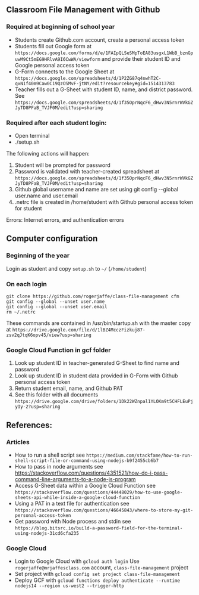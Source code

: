 ## Classroom File Management with Github

### Required at beginning of school year

* Students create Github.com account, create a personal access token
* Students fill out Google form at `https://docs.google.com/forms/d/e/1FAIpQLSeSMpToEA83usgxL1WbB_bznGpuwM9Ct5mEG9HRlvA9I6CwWA/viewform` and provide their student ID and Google personal access token
* G-Form connects to the Google Sheet at `https://docs.google.com/spreadsheets/d/1P2ZG87q4nwhT2C-qxN1f40m9Caw0C19QzOSMvF-jtNY/edit?resourcekey#gid=1514313783`  
* Teacher fills out a G-Sheet with student ID, name, and district password. See `https://docs.google.com/spreadsheets/d/1f35OprNqcF6_dHwv3N5rnrWVkGZJyTD8PFaB_TVJF0M/edit?usp=sharing` 

### Required after each student login:

* Open terminal
* ./setup.sh <studentId>

The following actions will happen:

1. Student will be prompted for password
2. Password is validated with teacher-created spreadsheet at `https://docs.google.com/spreadsheets/d/1f35OprNqcF6_dHwv3N5rnrWVkGZJyTD8PFaB_TVJF0M/edit?usp=sharing`
3. Github global username and name are set using git config --global user.name and user.email
4. .netrc file is created in /home/student with Github personal access token for student

Errors: Internet errors, and authentication errors

## Computer configuration

### Beginning of the year

Login as student and copy `setup.sh` to `~/` (`/home/student`) 

### On each login 

```
git clone https://github.com/rogerjaffe/class-file-management cfm
git config --global --unset user.name
git config --global --unset user.email
rm ~/.netrc
```

These commands are contained in /usr/bin/startup.sh with the master copy at `https://drive.google.com/file/d/1lBZ4McczFizkuj87-zsv2qJtqK6opv45/view?usp=sharing`

### Google Cloud Function in gcf folder

1. Look up student ID in teacher-generated G-Sheet to find name and password
2. Look up student ID in student data provided in G-Form with Github personal access token
3. Return student email, name, and Github PAT
4. See this folder with all documents `https://drive.google.com/drive/folders/1Dk22WZnpal1YLOKm9t5CHFLEuPjyIy-2?usp=sharing`

## References:

### Articles
* How to run a shell script see `https://medium.com/stackfame/how-to-run-shell-script-file-or-command-using-nodejs-b9f2455cb6b7`
* How to pass in node arguments see https://stackoverflow.com/questions/4351521/how-do-i-pass-command-line-arguments-to-a-node-js-program
* Access G-Sheet data within a Google Cloud Function see `https://stackoverflow.com/questions/44448029/how-to-use-google-sheets-api-while-inside-a-google-cloud-function`
* Using a PAT in a text file for authentication see `https://stackoverflow.com/questions/46645843/where-to-store-my-git-personal-access-token`
* Get password with Node process and stdin see `https://blog.bitsrc.io/build-a-password-field-for-the-terminal-using-nodejs-31cd6cfa235`
  
### Google Cloud
* Login to Google Cloud with `gcloud auth login`  Use `rogerjaffe@mrjaffesclass.com` account, `class-file-management` project
* Set project with `gcloud config set project class-file-management`
* Deploy GCF with `gcloud functions deploy authenticate --runtime nodejs14 --region us-west2 --trigger-http`


